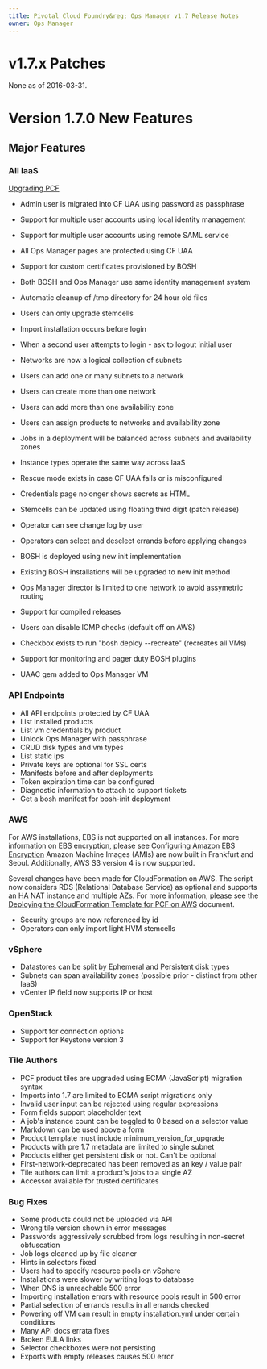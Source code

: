 ```yaml
---
title: Pivotal Cloud Foundry&reg; Ops Manager v1.7 Release Notes
owner: Ops Manager
---
```


# v1.7.x Patches
None as of 2016-03-31.

# Version 1.7.0 New Features

## Major Features

### All IaaS

[Upgrading PCF](../../customizing/upgrading-pcf.html)

* Admin user is migrated into CF UAA using password as passphrase

* Support for multiple user accounts using local identity management
* Support for multiple user accounts using remote SAML service
* All Ops Manager pages are protected using CF UAA

* Support for custom certificates provisioned by BOSH
* Both BOSH and Ops Manager use same identity management system
* Automatic cleanup of /tmp directory for 24 hour old files
* Users can only upgrade stemcells
* Import installation occurs before login
* When a second user attempts to login - ask to logout initial user
* Networks are now a logical collection of subnets
* Users can add one or many subnets to a network
* Users can create more than one network
* Users can add more than one availability zone
* Users can assign products to networks and availability zone
* Jobs in a deployment will be balanced across subnets and availability zones
* Instance types operate the same way across IaaS
* Rescue mode exists in case CF UAA fails or is misconfigured
* Credentials page nolonger shows secrets as HTML
* Stemcells can be updated using floating third digit (patch release)
* Operator can see change log by user
* Operators can select and deselect errands before applying changes
* BOSH is deployed using new init implementation
* Existing BOSH installations will be upgraded to new init method
* Ops Manager director is limited to one network to avoid assymetric routing
* Support for compiled releases
* Users can disable ICMP checks (default off on AWS)
* Checkbox exists to run "bosh deploy --recreate" (recreates all VMs)
* Support for monitoring and pager duty BOSH plugins
* UAAC gem added to Ops Manager VM

### API Endpoints

* All API endpoints protected by CF UAA
* List installed products
* List vm credentials by product
* Unlock Ops Manager with passphrase
* CRUD disk types and vm types
* List static ips
* Private keys are optional for SSL certs
* Manifests before and after deployments
* Token expiration time can be configured
* Diagnostic information to attach to support tickets
* Get a bosh manifest for bosh-init deployment

### AWS 
For AWS installations, EBS is not supported on all instances. For more information on EBS encryption, please see [Configuring Amazon EBS Encryption](../../customizing/cloudform-om-ebs-config.html) Amazon Machine Images (AMIs) are now built in Frankfurt and Seoul. Additionally, AWS S3 version 4 is now supported.

Several changes have been made for CloudFormation on AWS. The script now considers RDS (Relational Database Service) as optional and supports an HA NAT instance and multiple AZs. For more information, please see the
[Deploying the CloudFormation Template for PCF on AWS](../../customizing/cloudform-template.html) document.


* Security groups are now referenced by id
* Operators can only import light HVM stemcells

### vSphere 

* Datastores can be split by Ephemeral and Persistent disk types
* Subnets can span availability zones (possible prior - distinct from other IaaS)
* vCenter IP field now supports IP or host

### OpenStack

* Support for connection options
* Support for Keystone version 3

### Tile Authors

* PCF product tiles are upgraded using ECMA (JavaScript) migration syntax
* Imports into 1.7 are limited to ECMA script migrations only
* Invalid user input can be rejected using regular expressions
* Form fields support placeholder text
* A job's instance count can be toggled to 0 based on a selector value
* Markdown can be used above a form
* Product template must include minimum_version_for_upgrade
* Products with pre 1.7 metadata are limited to single subnet
* Products either get persistent disk or not. Can't be optional
* First-network-deprecated has been removed as an key / value pair
* Tile authors can limit a product's jobs to a single AZ
* Accessor available for trusted certificates

### Bug Fixes

* Some products could not be uploaded via API
* Wrong tile version shown in error messages
* Passwords aggressively scrubbed from logs resulting in non-secret obfuscation
* Job logs cleaned up by file cleaner
* Hints in selectors fixed
* Users had to specify resource pools on vSphere
* Installations were slower by writing logs to database
* When DNS is unreachable 500 error
* Importing installation errors with resource pools result in 500 error
* Partial selection of errands results in all errands checked
* Powering off VM can result in empty installation.yml under certain conditions
* Many API docs errata fixes
* Broken EULA links
* Selector checkboxes were not persisting
* Exports with empty releases causes 500 error

